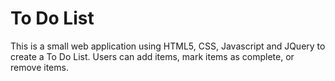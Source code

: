 # To Do List

This is a small web application using HTML5, CSS, Javascript and JQuery to create a To Do List. Users can add items, mark items as complete, or remove items.